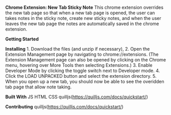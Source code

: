 __Chrome Extension: New Tab Sticky Note__
    This chrome extension overrides the new tab page so that when a new tab page is opened, the user can takes notes in the sticky note, create new sticky notes, and when the user leaves the new tab page the notes are automatically saved in the chrome extension. 

__Getting Started__

__Installing__
    1. Download the files (and unzip if necessary),
    2. Open the Extension Management page by navigating to chrome://extensions.
    (The Extension Management page can also be opened by clicking on the Chrome menu, hovering  over More Tools then selecting Extensions.)
    3. Enable Developer Mode by clicking the toggle switch next to Developer mode.
    4. Click the LOAD UNPACKED button and select the extension directory.
    5. When you open up a new tab, you should now be able to see the overidden tab page that allow note taking. 

__Built With__
    JS
    HTML
    CSS
    quilljs(https://quilljs.com/docs/quickstart/)

__Contributing__
    quilljs(https://quilljs.com/docs/quickstart/)
